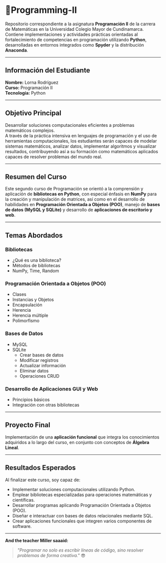 # 📘Programming-II
Repositorio correspondiente a la asignatura **Programación II** de la carrera de Matemáticas en la Universidad Colegio Mayor de Cundinamarca.  
Contiene implementaciones y actividades prácticas orientadas al fortalecimiento de competencias en programación utilizando **Python**, desarrolladas en entornos integrados como **Spyder** y la distribución **Anaconda**.

---

## Información del Estudiante
**Nombre:** Lorna Rodríguez  
**Curso:** Programación II  
**Tecnología:** Python  

---

## Objetivo Principal
Desarrollar soluciones computacionales eficientes a problemas matemáticos complejos.  
A través de la práctica intensiva en lenguajes de programación y el uso de herramientas computacionales, los estudiantes serán capaces de modelar sistemas matemáticos, analizar datos, implementar algoritmos y visualizar resultados, contribuyendo así a su formación como matemáticos aplicados capaces de resolver problemas del mundo real.

---

## Resumen del Curso
Este segundo curso de Programación se orientó a la comprensión y aplicación de **bibliotecas en Python**, con especial énfasis en **NumPy** para la creación y manipulación de matrices, así como en el desarrollo de habilidades en **Programación Orientada a Objetos (POO)**, manejo de **bases de datos (MySQL y SQLite)** y desarrollo de **aplicaciones de escritorio y web**.

---

## Temas Abordados
### Bibliotecas
- ¿Qué es una biblioteca?
- Métodos de bibliotecas  
- NumPy, Time, Random

### Programación Orientada a Objetos (POO)
- Clases  
- Instancias y Objetos  
- Encapsulación  
- Herencia  
- Herencia múltiple  
- Polimorfismo  

### Bases de Datos
- MySQL  
- SQLite  
  - Crear bases de datos  
  - Modificar registros  
  - Actualizar información  
  - Eliminar datos  
  - Operaciones CRUD  

### Desarrollo de Aplicaciones GUI y Web
- Principios básicos  
- Integración con otras bibliotecas  

---

## Proyecto Final
Implementación de una **aplicación funcional** que integra los conocimientos adquiridos a lo largo del curso, en conjunto con conceptos de **Álgebra Lineal**.

---

## Resultados Esperados
Al finalizar este curso, soy capaz de:  
- Implementar soluciones computacionales utilizando Python.  
- Emplear bibliotecas especializadas para operaciones matemáticas y científicas.  
- Desarrollar programas aplicando Programación Orientada a Objetos (POO).  
- Diseñar e interactuar con bases de datos relacionales mediante SQL.  
- Crear aplicaciones funcionales que integren varios componentes de software.  

---

**And the teacher Miller saaaid:**  
> _"Programar no solo es escribir líneas de código, sino resolver problemas de forma creativa."_ 😎


